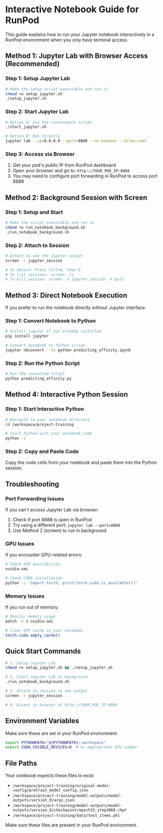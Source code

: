 # Interactive Notebook Guide for RunPod

This guide explains how to run your Jupyter notebook interactively in a RunPod environment when you only have terminal access.

## Method 1: Jupyter Lab with Browser Access (Recommended)

### Step 1: Setup Jupyter Lab
```bash
# Make the setup script executable and run it
chmod +x setup_jupyter.sh
./setup_jupyter.sh
```

### Step 2: Start Jupyter Lab
```bash
# Option A: Use the convenience script
./start_jupyter.sh

# Option B: Run directly
jupyter lab --ip=0.0.0.0 --port=8888 --no-browser --allow-root
```

### Step 3: Access via Browser
1. Get your pod's public IP from RunPod dashboard
2. Open your browser and go to: `http://YOUR_POD_IP:8888`
3. You may need to configure port forwarding in RunPod to access port 8888

## Method 2: Background Session with Screen

### Step 1: Setup and Start
```bash
# Make the script executable and run it
chmod +x run_notebook_background.sh
./run_notebook_background.sh
```

### Step 2: Attach to Session
```bash
# Attach to see the Jupyter output
screen -r jupyter_session

# To detach: Press Ctrl+A, then D
# To list sessions: screen -ls
# To kill session: screen -S jupyter_session -X quit
```

## Method 3: Direct Notebook Execution

If you prefer to run the notebook directly without Jupyter interface:

### Step 1: Convert Notebook to Python
```bash
# Install jupyter if not already installed
pip install jupyter

# Convert notebook to Python script
jupyter nbconvert --to python predicting_affinity.ipynb
```

### Step 2: Run the Python Script
```bash
# Run the converted script
python predicting_affinity.py
```

## Method 4: Interactive Python Session

### Step 1: Start Interactive Python
```bash
# Navigate to your notebook directory
cd /workspace/project-training

# Start Python with your notebook code
python -i
```

### Step 2: Copy and Paste Code
Copy the code cells from your notebook and paste them into the Python session.

## Troubleshooting

### Port Forwarding Issues
If you can't access Jupyter Lab via browser:
1. Check if port 8888 is open in RunPod
2. Try using a different port: `jupyter lab --port=8889`
3. Use Method 2 (screen) to run in background

### GPU Issues
If you encounter GPU-related errors:
```bash
# Check GPU availability
nvidia-smi

# Check CUDA installation
python -c "import torch; print(torch.cuda.is_available())"
```

### Memory Issues
If you run out of memory:
```bash
# Monitor memory usage
watch -n 1 nvidia-smi

# Clear GPU cache in your notebook
torch.cuda.empty_cache()
```

## Quick Start Commands

```bash
# 1. Setup Jupyter Lab
chmod +x setup_jupyter.sh && ./setup_jupyter.sh

# 2. Start Jupyter Lab in background
./run_notebook_background.sh

# 3. Attach to session to see output
screen -r jupyter_session

# 4. Access in browser at http://YOUR_POD_IP:8888
```

## Environment Variables

Make sure these are set in your RunPod environment:
```bash
export PYTHONPATH="${PYTHONPATH}:/workspace"
export CUDA_VISIBLE_DEVICES=0  # or appropriate GPU number
```

## File Paths

Your notebook expects these files to exist:
- `/workspace/project-training/original-model-config/pretrain_model_config.json`
- `/workspace/project-training/model-outputs/model-outputs/version_0/args.json`
- `/workspace/project-training/model-outputs/model-outputs/version_0/checkpoint/epoch33_step3060.ckpt`
- `/workspace/project-training/data/test_items.pkl`

Make sure these files are present in your RunPod environment. 